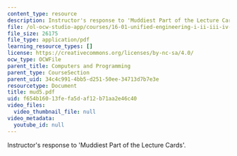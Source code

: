 ```yaml
---
content_type: resource
description: Instructor's response to 'Muddiest Part of the Lecture Cards'.
file: /ol-ocw-studio-app/courses/16-01-unified-engineering-i-ii-iii-iv-fall-2005-spring-2006/f654b16013fefa5daf12b71aa2e46c40_mud5.pdf
file_size: 26175
file_type: application/pdf
learning_resource_types: []
license: https://creativecommons.org/licenses/by-nc-sa/4.0/
ocw_type: OCWFile
parent_title: Computers and Programming
parent_type: CourseSection
parent_uid: 34c4c991-4bb5-d251-50ee-34713d7b7e3e
resourcetype: Document
title: mud5.pdf
uid: f654b160-13fe-fa5d-af12-b71aa2e46c40
video_files:
  video_thumbnail_file: null
video_metadata:
  youtube_id: null
---
```

Instructor's response to 'Muddiest Part of the Lecture Cards'.